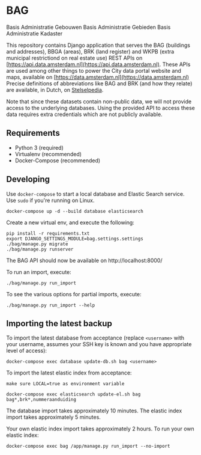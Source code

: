 
BAG
============

Basis Administratie Gebouwen
Basis Administratie Gebieden
Basis Administratie Kadaster

This repository contains Django application that serves the BAG (buildings and
addresses), BBGA (areas), BRK (land register) and WKPB (extra municipal
restrictiond on real estate use) REST APIs on
[https://api.data.amsterdam.nl](https://api.data.amsterdam.nl).
These APIs are used among other things to power the City data portal website
and maps, available on [https://data.amsterdam.nl](https://data.amsterdam.nl)
Precise definitions of abbreviations like BAG and BRK (and how they relate) are
available, in Dutch, on [Stelselpedia](https://www.amsterdam.nl/stelselpedia/).

Note that since these datasets contain non-public data, we will not provide
access to the underlying databases. Using the provided API to access these data
requires extra credentials which are not publicly available.


Requirements
------------

* Python 3 (required)
* Virtualenv (recommended)
* Docker-Compose (recommended)


Developing
----------

Use `docker-compose` to start a local database and Elastic Search service. Use
`sudo` if you're running on Linux.

	docker-compose up -d --build database elasticsearch

Create a new virtual env, and execute the following:

	pip install -r requirements.txt
	export DJANGO_SETTINGS_MODULE=bag.settings.settings
	./bag/manage.py migrate
	./bag/manage.py runserver


The BAG API should now be available on http://localhost:8000/

To run an import, execute:

	./bag/manage.py run_import

To see the various options for partial imports, execute:

	./bag/manage.py run_import --help


Importing the latest backup
---------------------------

To import the latest database from acceptance (replace `<username>` with your
username, assumes your SSH key is known and you have appropriate level of access):

    docker-compose exec database update-db.sh bag <username>

To import the latest elastic index from acceptance:

 	make sure LOCAL=true as environment variable

	docker-compose exec elasticsearch update-el.sh bag bag*,brk*,nummeraanduiding

The database import takes approximately 10 minutes.
The elastic index import takes approximately 5 minutes.

Your own elastic index import takes approximately 2 hours.
To run your own elastic index:

    docker-compose exec bag /app/manage.py run_import --no-import
